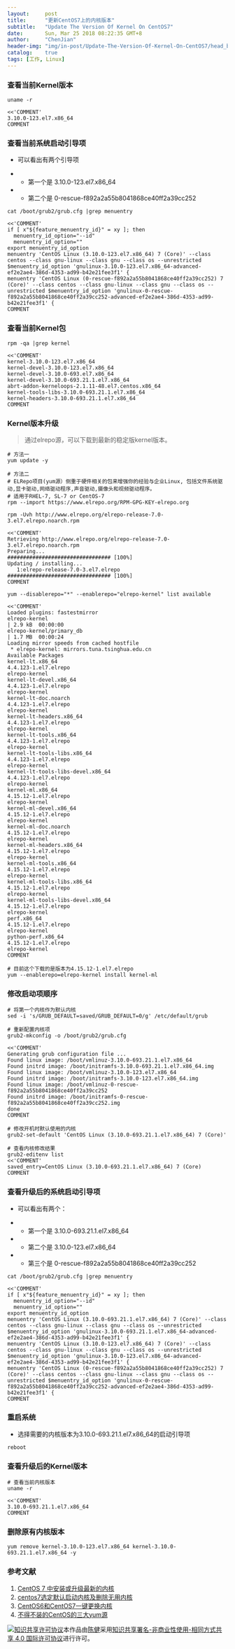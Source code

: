 ```yaml
---
layout:     post
title:      "更新CentOS7上的内核版本"
subtitle:   "Update The Version Of Kernel On CentOS7"
date:       Sun, Mar 25 2018 08:22:35 GMT+8
author:     "ChenJian"
header-img: "img/in-post/Update-The-Version-Of-Kernel-On-CentOS7/head_blog.jpg"
catalog:    true
tags: [工作, Linux]
---
```


### 查看当前Kernel版本

``` shell
uname -r

<<'COMMENT'
3.10.0-123.el7.x86_64
COMMENT

```

### 查看当前系统启动引导项

- 可以看出有两个引导项

- - 第一个是 3.10.0-123.el7.x86_64
- - 第二个是 0-rescue-f892a2a55b8041868ce40ff2a39cc252

```
cat /boot/grub2/grub.cfg |grep menuentry

<<'COMMENT'
if [ x"${feature_menuentry_id}" = xy ]; then
  menuentry_id_option="--id"
  menuentry_id_option=""
export menuentry_id_option
menuentry 'CentOS Linux (3.10.0-123.el7.x86_64) 7 (Core)' --class centos --class gnu-linux --class gnu --class os --unrestricted $menuentry_id_option 'gnulinux-3.10.0-123.el7.x86_64-advanced-ef2e2ae4-386d-4353-ad99-b42e21fee3f1' {
menuentry 'CentOS Linux (0-rescue-f892a2a55b8041868ce40ff2a39cc252) 7 (Core)' --class centos --class gnu-linux --class gnu --class os --unrestricted $menuentry_id_option 'gnulinux-0-rescue-f892a2a55b8041868ce40ff2a39cc252-advanced-ef2e2ae4-386d-4353-ad99-b42e21fee3f1' {
COMMENT
```

### 查看当前Kernel包

``` 
rpm -qa |grep kernel

<<'COMMENT'
kernel-3.10.0-123.el7.x86_64
kernel-devel-3.10.0-123.el7.x86_64
kernel-devel-3.10.0-693.el7.x86_64
kernel-devel-3.10.0-693.21.1.el7.x86_64
abrt-addon-kerneloops-2.1.11-48.el7.centos.x86_64
kernel-tools-libs-3.10.0-693.21.1.el7.x86_64
kernel-headers-3.10.0-693.21.1.el7.x86_64
COMMENT
```

### Kernel版本升级

> 通过elrepo源，可以下载到最新的稳定版kernel版本。

```
# 方法一
yum update -y

# 方法二
# ELRepo项目(yum源）侧重于硬件相关的包来增强你的经验与企业Linux, 包括文件系统驱动,显卡驱动,网络驱动程序,声音驱动,摄像头和视频驱动程序。
# 适用于RHEL-7, SL-7 or CentOS-7
rpm --import https://www.elrepo.org/RPM-GPG-KEY-elrepo.org

rpm -Uvh http://www.elrepo.org/elrepo-release-7.0-3.el7.elrepo.noarch.rpm

<<'COMMENT'
Retrieving http://www.elrepo.org/elrepo-release-7.0-3.el7.elrepo.noarch.rpm
Preparing...                          ################################# [100%]
Updating / installing...
   1:elrepo-release-7.0-3.el7.elrepo  ################################# [100%]
COMMENT

yum --disablerepo="*" --enablerepo="elrepo-kernel" list available

<<'COMMENT'
Loaded plugins: fastestmirror
elrepo-kernel                                                                                                                        | 2.9 kB  00:00:00     
elrepo-kernel/primary_db                                                                                                             | 1.7 MB  00:00:24     
Loading mirror speeds from cached hostfile
 * elrepo-kernel: mirrors.tuna.tsinghua.edu.cn
Available Packages
kernel-lt.x86_64                                                              4.4.123-1.el7.elrepo                                             elrepo-kernel
kernel-lt-devel.x86_64                                                        4.4.123-1.el7.elrepo                                             elrepo-kernel
kernel-lt-doc.noarch                                                          4.4.123-1.el7.elrepo                                             elrepo-kernel
kernel-lt-headers.x86_64                                                      4.4.123-1.el7.elrepo                                             elrepo-kernel
kernel-lt-tools.x86_64                                                        4.4.123-1.el7.elrepo                                             elrepo-kernel
kernel-lt-tools-libs.x86_64                                                   4.4.123-1.el7.elrepo                                             elrepo-kernel
kernel-lt-tools-libs-devel.x86_64                                             4.4.123-1.el7.elrepo                                             elrepo-kernel
kernel-ml.x86_64                                                              4.15.12-1.el7.elrepo                                             elrepo-kernel
kernel-ml-devel.x86_64                                                        4.15.12-1.el7.elrepo                                             elrepo-kernel
kernel-ml-doc.noarch                                                          4.15.12-1.el7.elrepo                                             elrepo-kernel
kernel-ml-headers.x86_64                                                      4.15.12-1.el7.elrepo                                             elrepo-kernel
kernel-ml-tools.x86_64                                                        4.15.12-1.el7.elrepo                                             elrepo-kernel
kernel-ml-tools-libs.x86_64                                                   4.15.12-1.el7.elrepo                                             elrepo-kernel
kernel-ml-tools-libs-devel.x86_64                                             4.15.12-1.el7.elrepo                                             elrepo-kernel
perf.x86_64                                                                   4.15.12-1.el7.elrepo                                             elrepo-kernel
python-perf.x86_64                                                            4.15.12-1.el7.elrepo                                             elrepo-kernel
COMMENT

# 目前这个下载的是版本为4.15.12-1.el7.elrepo
yum --enablerepo=elrepo-kernel install kernel-ml
```

### 修改启动项顺序

```
# 将第一个内核作为默认内核
sed -i 's/GRUB_DEFAULT=saved/GRUB_DEFAULT=0/g' /etc/default/grub

# 重新配置内核项
grub2-mkconfig -o /boot/grub2/grub.cfg

<<'COMMENT'
Generating grub configuration file ...
Found linux image: /boot/vmlinuz-3.10.0-693.21.1.el7.x86_64
Found initrd image: /boot/initramfs-3.10.0-693.21.1.el7.x86_64.img
Found linux image: /boot/vmlinuz-3.10.0-123.el7.x86_64
Found initrd image: /boot/initramfs-3.10.0-123.el7.x86_64.img
Found linux image: /boot/vmlinuz-0-rescue-f892a2a55b8041868ce40ff2a39cc252
Found initrd image: /boot/initramfs-0-rescue-f892a2a55b8041868ce40ff2a39cc252.img
done
COMMENT

# 修改开机时默认使用的内核
grub2-set-default 'CentOS Linux (3.10.0-693.21.1.el7.x86_64) 7 (Core)'

# 查看内核修改结果
grub2-editenv list
<<'COMMENT'
saved_entry=CentOS Linux (3.10.0-693.21.1.el7.x86_64) 7 (Core)
COMMENT
```

### 查看升级后的系统启动引导项

- 可以看出有两个：

- - 第一个是 3.10.0-693.21.1.el7.x86_64
- - 第二个是 3.10.0-123.el7.x86_64
- - 第三个是 0-rescue-f892a2a55b8041868ce40ff2a39cc252

```
cat /boot/grub2/grub.cfg |grep menuentry

<<'COMMENT'
if [ x"${feature_menuentry_id}" = xy ]; then
  menuentry_id_option="--id"
  menuentry_id_option=""
export menuentry_id_option
menuentry 'CentOS Linux (3.10.0-693.21.1.el7.x86_64) 7 (Core)' --class centos --class gnu-linux --class gnu --class os --unrestricted $menuentry_id_option 'gnulinux-3.10.0-693.21.1.el7.x86_64-advanced-ef2e2ae4-386d-4353-ad99-b42e21fee3f1' {
menuentry 'CentOS Linux (3.10.0-123.el7.x86_64) 7 (Core)' --class centos --class gnu-linux --class gnu --class os --unrestricted $menuentry_id_option 'gnulinux-3.10.0-123.el7.x86_64-advanced-ef2e2ae4-386d-4353-ad99-b42e21fee3f1' {
menuentry 'CentOS Linux (0-rescue-f892a2a55b8041868ce40ff2a39cc252) 7 (Core)' --class centos --class gnu-linux --class gnu --class os --unrestricted $menuentry_id_option 'gnulinux-0-rescue-f892a2a55b8041868ce40ff2a39cc252-advanced-ef2e2ae4-386d-4353-ad99-b42e21fee3f1' {
COMMENT

```

### 重启系统

- 选择需要的内核版本为3.10.0-693.21.1.el7.x86_64的启动引导项

```
reboot
```

### 查看升级后的Kernel版本

```
# 查看当前内核版本
uname -r

<<'COMMENT'
3.10.0-693.21.1.el7.x86_64
COMMENT

```

### 删除原有内核版本

```
yum remove kernel-3.10.0-123.el7.x86_64 kernel-3.10.0-693.21.1.el7.x86_64 -y
```

### 参考文献

1. [CentOS 7 中安装或升级最新的内核](http://www.jb51.net/article/108926.htm)
2. [centos7选定默认启动内核及删除无用内核](https://www.cnblogs.com/niyeshiyoumo/p/6762193.html)
3. [CentOS6和CentOS7一键更换内核](https://www.zhangfangzhou.cn/lotserver.html)
4. [不得不装的CentOS的三大yum源](http://www.mamicode.com/info-detail-1166434.html)

<a rel="license" href="http://creativecommons.org/licenses/by-nc-sa/4.0/"><img alt="知识共享许可协议" style="border-width:0" src="https://i.creativecommons.org/l/by-nc-sa/4.0/88x31.png" /></a>本作品由<a xmlns:cc="http://creativecommons.org/ns#" href="https://o-my-chenjian.com/2018/03/25/Update-The-Version-Of-Kernel-On-CentOS7/" property="cc:attributionName" rel="cc:attributionURL">陈健</a>采用<a rel="license" href="http://creativecommons.org/licenses/by-nc-sa/4.0/">知识共享署名-非商业性使用-相同方式共享 4.0 国际许可协议</a>进行许可。

